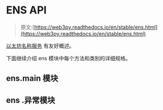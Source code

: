 # ENS API

> 原文:[https://web3py.readthedocs.io/en/stable/ens.html](https://web3py.readthedocs.io/en/stable/ens.html)

 [以太坊名称服务](ens_overview.html) 有友好概述。

下面继续介绍 ens 模块中每个方法和类别的详细规格。

## ens.main 模块

## ens .异常模块